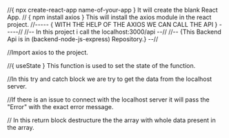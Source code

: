 //{ npx create-react-app name-of-your-app } It will create the blank React App.
// { npm install axios } This will install the axios module in the react project. 
//-----    { WITH THE HELP OF THE AXIOS WE CAN CALL THE API }    -----//
//-- In this project i call the localhost:3000/api  --// 
//-- {This Backend Api is in (backend-node-js-express) Repository.} --//

//Import axios to the project.

//{ useState } This function is used to set the state of the  function.

 //In this try and catch block we are try to get the data from the localhost server.

//If there is an issue to connect with the localhost server it will pass the "Error" with the exact error message. 

// In this return block destructure the the array with whole data present in the array.
